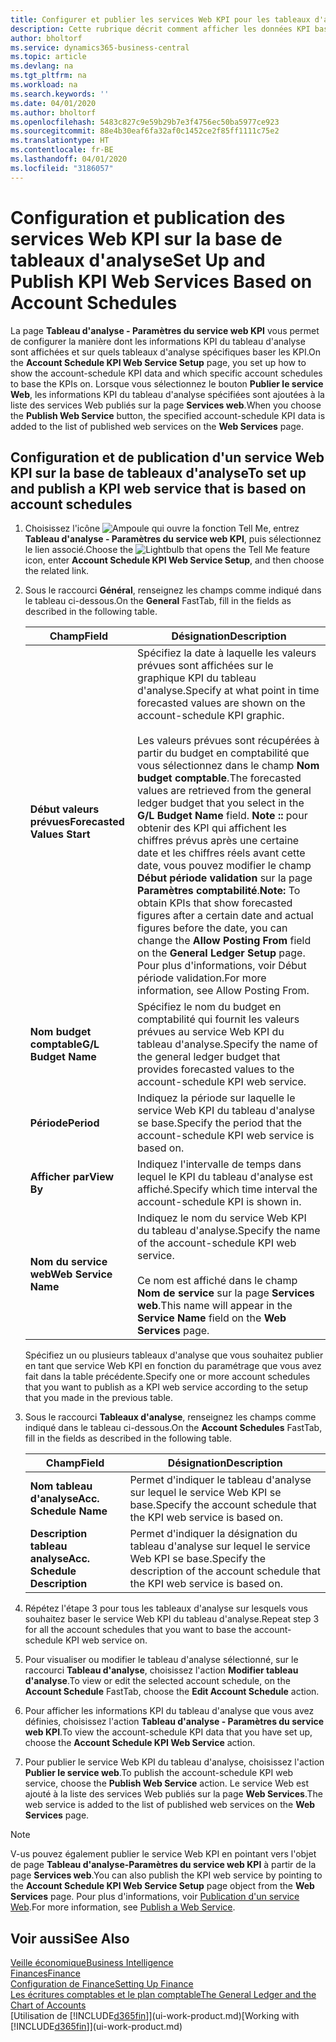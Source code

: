 ```yaml
---
title: Configurer et publier les services Web KPI pour les tableaux d'analyse | Microsoft Docs
description: Cette rubrique décrit comment afficher les données KPI basées sur des tableaux d'analyse spécifiques.
author: bholtorf
ms.service: dynamics365-business-central
ms.topic: article
ms.devlang: na
ms.tgt_pltfrm: na
ms.workload: na
ms.search.keywords: ''
ms.date: 04/01/2020
ms.author: bholtorf
ms.openlocfilehash: 5483c827c9e59b29b7e3f4756ec50ba5977ce923
ms.sourcegitcommit: 88e4b30eaf6fa32af0c1452ce2f85ff1111c75e2
ms.translationtype: HT
ms.contentlocale: fr-BE
ms.lasthandoff: 04/01/2020
ms.locfileid: "3186057"
---
```

# <a name="set-up-and-publish-kpi-web-services-based-on-account-schedules"></a><span data-ttu-id="4dac6-103">Configuration et publication des services Web KPI sur la base de tableaux d'analyse</span><span class="sxs-lookup"><span data-stu-id="4dac6-103">Set Up and Publish KPI Web Services Based on Account Schedules</span></span>
<span data-ttu-id="4dac6-104">La page **Tableau d'analyse - Paramètres du service web KPI** vous permet de configurer la manière dont les informations KPI du tableau d'analyse sont affichées et sur quels tableaux d'analyse spécifiques baser les KPI.</span><span class="sxs-lookup"><span data-stu-id="4dac6-104">On the **Account Schedule KPI Web Service Setup** page, you set up how to show the account-schedule KPI data and which specific account schedules to base the KPIs on.</span></span> <span data-ttu-id="4dac6-105">Lorsque vous sélectionnez le bouton **Publier le service Web**, les informations KPI du tableau d'analyse spécifiées sont ajoutées à la liste des services Web publiés sur la page **Services web**.</span><span class="sxs-lookup"><span data-stu-id="4dac6-105">When you choose the **Publish Web Service** button, the specified account-schedule KPI data is added to the list of published web services on the **Web Services** page.</span></span>  

## <a name="to-set-up-and-publish-a-kpi-web-service-that-is-based-on-account-schedules"></a><span data-ttu-id="4dac6-106">Configuration et de publication d'un service Web KPI sur la base de tableaux d'analyse</span><span class="sxs-lookup"><span data-stu-id="4dac6-106">To set up and publish a KPI web service that is based on account schedules</span></span>  
1.  <span data-ttu-id="4dac6-107">Choisissez l'icône ![Ampoule qui ouvre la fonction Tell Me](media/ui-search/search_small.png "Dites-moi ce que vous voulez faire"), entrez **Tableau d'analyse - Paramètres du service web KPI**, puis sélectionnez le lien associé.</span><span class="sxs-lookup"><span data-stu-id="4dac6-107">Choose the ![Lightbulb that opens the Tell Me feature](media/ui-search/search_small.png "Tell me what you want to do") icon, enter **Account Schedule KPI Web Service Setup**, and then choose the related link.</span></span>  
2.  <span data-ttu-id="4dac6-108">Sous le raccourci **Général**, renseignez les champs comme indiqué dans le tableau ci-dessous.</span><span class="sxs-lookup"><span data-stu-id="4dac6-108">On the **General** FastTab, fill in the fields as described in the following table.</span></span>  

    |<span data-ttu-id="4dac6-109">Champ</span><span class="sxs-lookup"><span data-stu-id="4dac6-109">Field</span></span>|<span data-ttu-id="4dac6-110">Désignation</span><span class="sxs-lookup"><span data-stu-id="4dac6-110">Description</span></span>|  
    |---------------------------------|---------------------------------------|  
    |<span data-ttu-id="4dac6-111">**Début valeurs prévues**</span><span class="sxs-lookup"><span data-stu-id="4dac6-111">**Forecasted Values Start**</span></span>|<span data-ttu-id="4dac6-112">Spécifiez la date à laquelle les valeurs prévues sont affichées sur le graphique KPI du tableau d'analyse.</span><span class="sxs-lookup"><span data-stu-id="4dac6-112">Specify at what point in time forecasted values are shown on the account-schedule KPI graphic.</span></span><br /><br /> <span data-ttu-id="4dac6-113">Les valeurs prévues sont récupérées à partir du budget en comptabilité que vous sélectionnez dans le champ **Nom budget comptable**.</span><span class="sxs-lookup"><span data-stu-id="4dac6-113">The forecasted values are retrieved from the general ledger budget that you select in the **G/L Budget Name** field.</span></span> <span data-ttu-id="4dac6-114">**Note ::** pour obtenir des KPI qui affichent les chiffres prévus après une certaine date et les chiffres réels avant cette date, vous pouvez modifier le champ **Début période validation** sur la page **Paramètres comptabilité**.</span><span class="sxs-lookup"><span data-stu-id="4dac6-114">**Note:**  To obtain KPIs that show forecasted figures after a certain date and actual figures before the date, you can change the **Allow Posting From** field on the **General Ledger Setup** page.</span></span> <span data-ttu-id="4dac6-115">Pour plus d'informations, voir Début période validation.</span><span class="sxs-lookup"><span data-stu-id="4dac6-115">For more information, see Allow Posting From.</span></span>|  
    |<span data-ttu-id="4dac6-116">**Nom budget comptable**</span><span class="sxs-lookup"><span data-stu-id="4dac6-116">**G/L Budget Name**</span></span>|<span data-ttu-id="4dac6-117">Spécifiez le nom du budget en comptabilité qui fournit les valeurs prévues au service Web KPI du tableau d'analyse.</span><span class="sxs-lookup"><span data-stu-id="4dac6-117">Specify the name of the general ledger budget that provides forecasted values to the account-schedule KPI web service.</span></span>|  
    |<span data-ttu-id="4dac6-118">**Période**</span><span class="sxs-lookup"><span data-stu-id="4dac6-118">**Period**</span></span>|<span data-ttu-id="4dac6-119">Indiquez la période sur laquelle le service Web KPI du tableau d'analyse se base.</span><span class="sxs-lookup"><span data-stu-id="4dac6-119">Specify the period that the account-schedule KPI web service is based on.</span></span>|  
    |<span data-ttu-id="4dac6-120">**Afficher par**</span><span class="sxs-lookup"><span data-stu-id="4dac6-120">**View By**</span></span>|<span data-ttu-id="4dac6-121">Indiquez l'intervalle de temps dans lequel le KPI du tableau d'analyse est affiché.</span><span class="sxs-lookup"><span data-stu-id="4dac6-121">Specify which time interval the account-schedule KPI is shown in.</span></span>|  
    |<span data-ttu-id="4dac6-122">**Nom du service web**</span><span class="sxs-lookup"><span data-stu-id="4dac6-122">**Web Service Name**</span></span>|<span data-ttu-id="4dac6-123">Indiquez le nom du service Web KPI du tableau d'analyse.</span><span class="sxs-lookup"><span data-stu-id="4dac6-123">Specify the name of the account-schedule KPI web service.</span></span><br /><br /> <span data-ttu-id="4dac6-124">Ce nom est affiché dans le champ **Nom de service** sur la page **Services web**.</span><span class="sxs-lookup"><span data-stu-id="4dac6-124">This name will appear in the **Service Name** field on the **Web Services** page.</span></span>|  

    <span data-ttu-id="4dac6-125">Spécifiez un ou plusieurs tableaux d'analyse que vous souhaitez publier en tant que service Web KPI en fonction du paramétrage que vous avez fait dans la table précédente.</span><span class="sxs-lookup"><span data-stu-id="4dac6-125">Specify one or more account schedules that you want to publish as a KPI web service according to the setup that you made in the previous table.</span></span>  

3.  <span data-ttu-id="4dac6-126">Sous le raccourci **Tableaux d'analyse**, renseignez les champs comme indiqué dans le tableau ci-dessous.</span><span class="sxs-lookup"><span data-stu-id="4dac6-126">On the **Account Schedules** FastTab, fill in the fields as described in the following table.</span></span>  

    |<span data-ttu-id="4dac6-127">Champ</span><span class="sxs-lookup"><span data-stu-id="4dac6-127">Field</span></span>|<span data-ttu-id="4dac6-128">Désignation</span><span class="sxs-lookup"><span data-stu-id="4dac6-128">Description</span></span>|  
    |---------------------------------|---------------------------------------|  
    |<span data-ttu-id="4dac6-129">**Nom tableau d'analyse**</span><span class="sxs-lookup"><span data-stu-id="4dac6-129">**Acc. Schedule Name**</span></span>|<span data-ttu-id="4dac6-130">Permet d'indiquer le tableau d'analyse sur lequel le service Web KPI se base.</span><span class="sxs-lookup"><span data-stu-id="4dac6-130">Specify the account schedule that the KPI web service is based on.</span></span>|  
    |<span data-ttu-id="4dac6-131">**Description tableau analyse**</span><span class="sxs-lookup"><span data-stu-id="4dac6-131">**Acc. Schedule Description**</span></span>|<span data-ttu-id="4dac6-132">Permet d'indiquer la désignation du tableau d'analyse sur lequel le service Web KPI se base.</span><span class="sxs-lookup"><span data-stu-id="4dac6-132">Specify the description of the account schedule that the KPI web service is based on.</span></span>|  

4.  <span data-ttu-id="4dac6-133">Répétez l'étape 3 pour tous les tableaux d'analyse sur lesquels vous souhaitez baser le service Web KPI du tableau d'analyse.</span><span class="sxs-lookup"><span data-stu-id="4dac6-133">Repeat step 3 for all the account schedules that you want to base the account-schedule KPI web service on.</span></span>  
5.  <span data-ttu-id="4dac6-134">Pour visualiser ou modifier le tableau d'analyse sélectionné, sur le raccourci **Tableau d'analyse**, choisissez l'action **Modifier tableau d'analyse**.</span><span class="sxs-lookup"><span data-stu-id="4dac6-134">To view or edit the selected account schedule, on the **Account Schedule** FastTab, choose the **Edit Account Schedule** action.</span></span>  
6.  <span data-ttu-id="4dac6-135">Pour afficher les informations KPI du tableau d'analyse que vous avez définies, choisissez l'action **Tableau d'analyse - Paramètres du service web KPI**.</span><span class="sxs-lookup"><span data-stu-id="4dac6-135">To view the account-schedule KPI data that you have set up, choose the **Account Schedule KPI Web Service** action.</span></span>  
7.  <span data-ttu-id="4dac6-136">Pour publier le service Web KPI du tableau d'analyse, choisissez l'action **Publier le service web**.</span><span class="sxs-lookup"><span data-stu-id="4dac6-136">To publish the account-schedule KPI web service, choose the **Publish Web Service** action.</span></span> <span data-ttu-id="4dac6-137">Le service Web est ajouté à la liste des services Web publiés sur la page **Web Services**.</span><span class="sxs-lookup"><span data-stu-id="4dac6-137">The web service is added to the list of published web services on the **Web Services** page.</span></span>  

> [!NOTE]  
>  <span data-ttu-id="4dac6-138">V-us pouvez également publier le service Web KPI en pointant vers l'objet de page **Tableau d'analyse-Paramètres du service web KPI** à partir de la page **Services web**.</span><span class="sxs-lookup"><span data-stu-id="4dac6-138">You can also publish the KPI web service by pointing to the **Account Schedule KPI Web Service Setup** page object from the **Web Services** page.</span></span> <span data-ttu-id="4dac6-139">Pour plus d'informations, voir [Publication d'un service Web](across-how-publish-web-service.md).</span><span class="sxs-lookup"><span data-stu-id="4dac6-139">For more information, see [Publish a Web Service](across-how-publish-web-service.md).</span></span>  

## <a name="see-also"></a><span data-ttu-id="4dac6-140">Voir aussi</span><span class="sxs-lookup"><span data-stu-id="4dac6-140">See Also</span></span>  
[<span data-ttu-id="4dac6-141">Veille économique</span><span class="sxs-lookup"><span data-stu-id="4dac6-141">Business Intelligence</span></span>](bi.md)  
[<span data-ttu-id="4dac6-142">Finances</span><span class="sxs-lookup"><span data-stu-id="4dac6-142">Finance</span></span>](finance.md)  
[<span data-ttu-id="4dac6-143">Configuration de Finance</span><span class="sxs-lookup"><span data-stu-id="4dac6-143">Setting Up Finance</span></span>](finance-setup-finance.md)  
[<span data-ttu-id="4dac6-144">Les écritures comptables et le plan comptable</span><span class="sxs-lookup"><span data-stu-id="4dac6-144">The General Ledger and the Chart of Accounts</span></span>](finance-general-ledger.md)  
<span data-ttu-id="4dac6-145">[Utilisation de [!INCLUDE[d365fin](includes/d365fin_md.md)]](ui-work-product.md)</span><span class="sxs-lookup"><span data-stu-id="4dac6-145">[Working with [!INCLUDE[d365fin](includes/d365fin_md.md)]](ui-work-product.md)</span></span>
